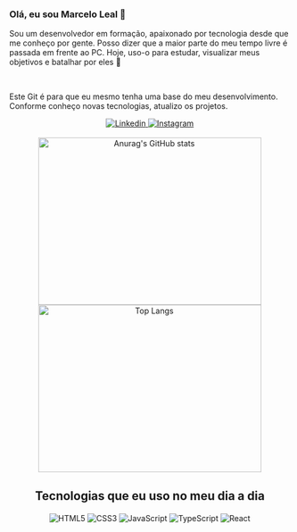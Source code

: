 <div align="center">
  <img alt="" src="https://www.alura.com.br/artigos/assets/como-criar-um-readme-para-seu-perfil-github/como-criar-um-readme-para-seu-perfil-github.jpg" />
</div>

<h3 >Olá, eu sou Marcelo Leal 👋</h3>

<p >Sou um desenvolvedor em formação, apaixonado por tecnologia desde que me conheço por gente. Posso dizer que a maior parte do meu tempo livre é passada em frente ao PC. Hoje, uso-o para estudar, visualizar meus objetivos e batalhar por eles 🤖</p>

<br/>

<p >Este Git é para que eu mesmo tenha uma base do meu desenvolvimento. Conforme conheço novas tecnologias, atualizo os projetos.</p>

<div align="center">
  <a href="https://www.linkedin.com/in/dev-marcelo-leal/">
    <img src="https://img.shields.io/badge/LinkedIn-0077B5?style=for-the-badge&logo=linkedin&logoColor=white" alt="Linkedin" />
  </a>
  <a href="https://www.instagram.com/marcelo0.0/?next=%2F&hl=en">
    <img src="https://img.shields.io/badge/Instagram-E4405F?style=for-the-badge&logo=instagram&logoColor=white" alt="Instagram" />
  </a>
</div>

<br/>

<div align="center">
  <img src="https://github-readme-stats.vercel.app/api?username=Ellucidator&show_icons=true&theme=transparent" alt="Anurag's GitHub stats" width="400" height="300">
  <img src="https://github-readme-stats.vercel.app/api/top-langs/?username=Ellucidator&layout=compact" alt="Top Langs" width="400" height="300">
</div>

<h2 align="center">Tecnologias que eu uso no meu dia a dia</h2>

<div align="center">
  <img align="center" alt="HTML5" src="https://img.shields.io/badge/HTML5-E34F26?style=for-the-badge&logo=html5&logoColor=white" />
  <img align="center" alt="CSS3" src="https://img.shields.io/badge/CSS3-1572B6?style=for-the-badge&logo=css3&logoColor=white" />
  <img align="center" alt="JavaScript" src="https://img.shields.io/badge/JavaScript-F7DF1E?style=for-the-badge&logo=javascript&logoColor=black" />
  <img align="center" alt="TypeScript" src="https://img.shields.io/badge/TypeScript-007ACC?style=for-the-badge&logo=typescript&logoColor=white" />
  <img align="center" alt="React" src="https://img.shields.io/badge/React-20232A?style=for-the-badge&logo=react&logoColor=61DAFB" />
</div>
